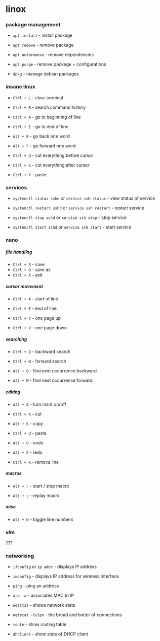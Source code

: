 # linox

### package management

* `apt install` - install package

* `apt remove` - remove package

* `apt autoremove` - remove dependencies

* `apt purge` - remove package + configurations

* `dpkg` - manage debian packages

### insane linux

* `Ctrl + L` - clear terminal

* `Ctrl + R` - search command history

* `Ctrl + A` - go to beginning of line

* `Ctrl + E` - go to end of line

* `Alt + B` - go back one word

* `Alt + F` - go forward one word

* `Ctrl + U` - cut everything before cursor

* `Ctrl + K` - cut everything after cursor

* `Ctrl + Y` - paste

### services

* `systemctl status sshd` or `service ssh status` - view status of service

* `systemctl restart sshd` or `service ssh restart` - restart service

* `systemctl stop sshd` or `service ssh stop` - stop service

* `systemctl start sshd` or `service ssh start` - start service

### nano

##### file handling

* `Ctrl + S` - save
* `Ctrl + O` - save as
* `Ctrl + X` - exit

##### cursor movement

* `Ctrl + A` - start of line

* `Ctrl + E` - end of line

* `Ctrl + Y` - one page up

* `Ctrl + V` - one page down

##### searching

* `Ctrl + Q` - backward search

* `Ctrl + W` - forward search

* `Alt + Q` - find next occurrence backward

* `Alt + W` - find next occurrence forward

##### editing

* `Alt + A` - turn mark on/off

* `Ctrl + K` - cut

* `Alt + 6` - copy

* `Ctrl + U` - paste

* `Alt + U` - undo

* `Alt + E` - redo

* `Ctrl + K` - remove line

##### macros

* `Alt + :` - start / stop macro

* `Alt + ;` - replay macro

##### misc

* `Alt + N` - toggle line numbers

### vim

???

### networking

* `ifconfig` or `ip addr` - displays IP address

* `iwconfig` - displays IP address for wireless interface

* `ping` - ping an address

* `arp -a` - associates MAC to IP

* `netstat` - shows network stats

* `netstat -tulpn` - the bread and butter of connections

* `route` - show routing table

* `dhclient` - show stats of DHCP client
